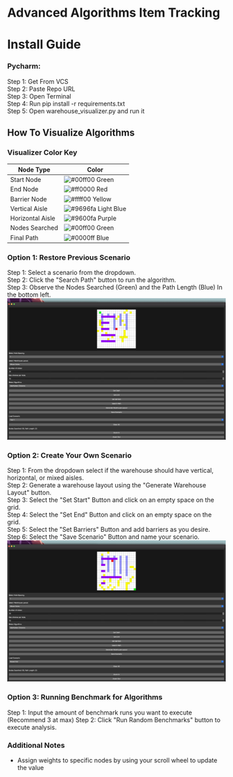 # Advanced Algorithms Item Tracking

# Install Guide

### Pycharm:
Step 1: Get From VCS   
Step 2: Paste Repo URL  
Step 3: Open Terminal  
Step 4: Run pip install -r requirements.txt  
Step 5: Open warehouse_visualizer.py and run it


## How To Visualize Algorithms
### Visualizer Color Key

| Node Type           | Color      |
|---------------------|------------|
| Start Node          | ![#00ff00](https://via.placeholder.com/12/00ff00/000000?text=+) Green |
| End Node            | ![#ff0000](https://via.placeholder.com/12/ff0000/000000?text=+) Red   |
| Barrier Node        | ![#ffff00](https://via.placeholder.com/12/ffff00/000000?text=+) Yellow|
| Vertical Aisle      | ![#9696fa](https://via.placeholder.com/12/9696fa/000000?text=+) Light Blue |
| Horizontal Aisle    | ![#9600fa](https://via.placeholder.com/12/9600fa/000000?text=+) Purple |
| Nodes Searched      | ![#00ff00](https://via.placeholder.com/12/00ff00/000000?text=+) Green |
| Final Path          | ![#0000ff](https://via.placeholder.com/12/0000ff/000000?text=+) Blue |



### Option 1: Restore Previous Scenario
Step 1: Select a scenario from the dropdown.   
Step 2: Click the "Search Path" button to run the algorithm.   
Step 3: Observe the Nodes Searched (Green) and the Path Length (Blue) In the bottom left. 
![test_scenario_1.png](Images%2Ftest_scenario_1.png)

### Option 2: Create Your Own Scenario 
Step 1: From the dropdown select if the warehouse should have vertical, horizontal, or mixed aisles.  
Step 2: Generate a warehouse layout using the "Generate Warehouse Layout" button.  
Step 3: Select the "Set Start" Button and click on an empty space on the grid.  
Step 4: Select the "Set End" Button and click on an empty space on the grid.  
Step 5: Select the "Set Barriers" Button and add barriers as you desire.  
Step 6: Select the "Save Scenario" Button and name your scenario.
![boxed_out_scenario.png](Images%2Fboxed_out_scenario.png)

### Option 3: Running Benchmark for Algorithms
Step 1: Input the amount of benchmark runs you want to execute (Recommend 3 at max)
Step 2: Click "Run Random Benchmarks" button to execute analysis.


### Additional Notes
- Assign weights to specific nodes by using your scroll wheel to update the value